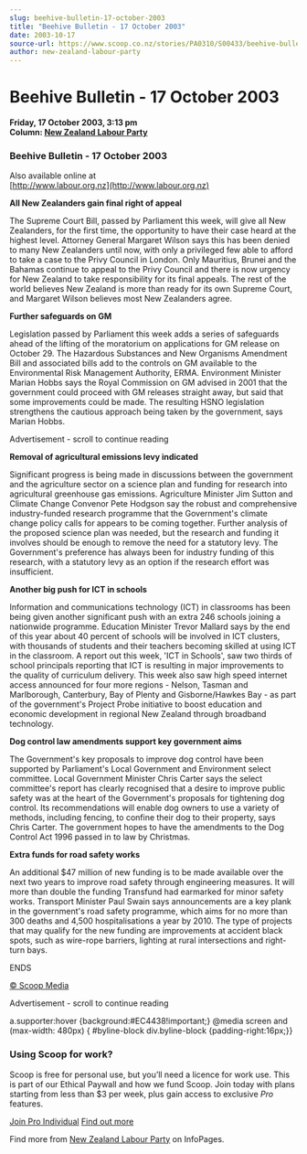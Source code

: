 ```yaml
---
slug: beehive-bulletin-17-october-2003
title: "Beehive Bulletin - 17 October 2003"
date: 2003-10-17
source-url: https://www.scoop.co.nz/stories/PA0310/S00433/beehive-bulletin-17-october-2003.htm
author: new-zealand-labour-party
---
```

Beehive Bulletin - 17 October 2003
==================================

**Friday, 17 October 2003, 3:13 pm**  
**Column: [New Zealand Labour Party](https://info.scoop.co.nz/New_Zealand_Labour_Party)**

### Beehive Bulletin - 17 October 2003

  
Also available online at  
[http://www.labour.org.nz](http://www.labour.org.nz)

**All New Zealanders gain final right of appeal**

The Supreme Court Bill, passed by Parliament this week, will give all New Zealanders, for the first time, the opportunity to have their case heard at the highest level. Attorney General Margaret Wilson says this has been denied to many New Zealanders until now, with only a privileged few able to afford to take a case to the Privy Council in London. Only Mauritius, Brunei and the Bahamas continue to appeal to the Privy Council and there is now urgency for New Zealand to take responsibility for its final appeals. The rest of the world believes New Zealand is more than ready for its own Supreme Court, and Margaret Wilson believes most New Zealanders agree.

**Further safeguards on GM**

Legislation passed by Parliament this week adds a series of safeguards ahead of the lifting of the moratorium on applications for GM release on October 29. The Hazardous Substances and New Organisms Amendment Bill and associated bills add to the controls on GM available to the Environmental Risk Management Authority, ERMA. Environment Minister Marian Hobbs says the Royal Commission on GM advised in 2001 that the government could proceed with GM releases straight away, but said that some improvements could be made. The resulting HSNO legislation strengthens the cautious approach being taken by the government, says Marian Hobbs.

Advertisement - scroll to continue reading





**Removal of agricultural emissions levy indicated**

Significant progress is being made in discussions between the government and the agriculture sector on a science plan and funding for research into agricultural greenhouse gas emissions. Agriculture Minister Jim Sutton and Climate Change Convenor Pete Hodgson say the robust and comprehensive industry-funded research programme that the Government's climate change policy calls for appears to be coming together. Further analysis of the proposed science plan was needed, but the research and funding it involves should be enough to remove the need for a statutory levy. The Government's preference has always been for industry funding of this research, with a statutory levy as an option if the research effort was insufficient.

**Another big push for ICT in schools**

Information and communications technology (ICT) in classrooms has been being given another significant push with an extra 246 schools joining a nationwide programme. Education Minister Trevor Mallard says by the end of this year about 40 percent of schools will be involved in ICT clusters, with thousands of students and their teachers becoming skilled at using ICT in the classroom. A report out this week, 'ICT in Schools', saw two thirds of school principals reporting that ICT is resulting in major improvements to the quality of curriculum delivery. This week also saw high speed internet access announced for four more regions - Nelson, Tasman and Marlborough, Canterbury, Bay of Plenty and Gisborne/Hawkes Bay - as part of the government's Project Probe initiative to boost education and economic development in regional New Zealand through broadband technology.

**Dog control law amendments support key government aims**

The Government's key proposals to improve dog control have been supported by Parliament's Local Government and Environment select committee. Local Government Minister Chris Carter says the select committee's report has clearly recognised that a desire to improve public safety was at the heart of the Government's proposals for tightening dog control. Its recommendations will enable dog owners to use a variety of methods, including fencing, to confine their dog to their property, says Chris Carter. The government hopes to have the amendments to the Dog Control Act 1996 passed in to law by Christmas.

**Extra funds for road safety works**

An additional $47 million of new funding is to be made available over the next two years to improve road safety through engineering measures. It will more than double the funding Transfund had earmarked for minor safety works. Transport Minister Paul Swain says announcements are a key plank in the government's road safety programme, which aims for no more than 300 deaths and 4,500 hospitalisations a year by 2010. The type of projects that may qualify for the new funding are improvements at accident black spots, such as wire-rope barriers, lighting at rural intersections and right-turn bays.

ENDS  

[© Scoop Media](http://www.scoop.co.nz/about/terms.html)  

Advertisement - scroll to continue reading



a.supporter:hover {background:#EC4438!important;} @media screen and (max-width: 480px) { #byline-block div.byline-block {padding-right:16px;}}

### Using Scoop for work?

Scoop is free for personal use, but you’ll need a licence for work use. This is part of our Ethical Paywall and how we fund Scoop. Join today with plans starting from less than $3 per week, plus gain access to exclusive _Pro_ features.  
  
[Join Pro Individual](https://pro.scoop.co.nz/Individual/?from=ProIn24) [Find out more](https://pro.scoop.co.nz/using-scoop-for-work/?from=ProIn24)

Find more from [New Zealand Labour Party](https://info.scoop.co.nz/New_Zealand_Labour_Party) on InfoPages.